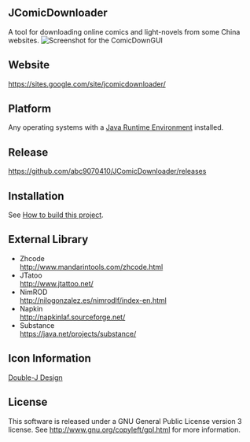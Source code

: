 ## JComicDownloader
A tool for downloading online comics and light-novels from some China websites.
![Screenshot for the ComicDownGUI](../gh-pages/images/screenshot2.png)

## Website
https://sites.google.com/site/jcomicdownloader/

## Platform
Any operating systems with a [Java Runtime Environment](https://java.com/zh_TW/download/) installed.

## Release
https://github.com/abc9070410/JComicDownloader/releases

## Installation
See [How to build this project](https://sites.google.com/site/jcomicdownloader/step-by-step/how-to-build-project).

## External Library
* Zhcode <br/>
http://www.mandarintools.com/zhcode.html
* JTatoo <br/>
http://www.jtattoo.net/
* NimROD <br/>
http://nilogonzalez.es/nimrodlf/index-en.html
* Napkin <br/>
http://napkinlaf.sourceforge.net/
* Substance <br/>
https://java.net/projects/substance/

## Icon Information
[Double-J Design](http://www.doublejdesign.co.uk/)

## License
This software is released under a GNU General Public License version 3 license. See http://www.gnu.org/copyleft/gpl.html for more information. 
